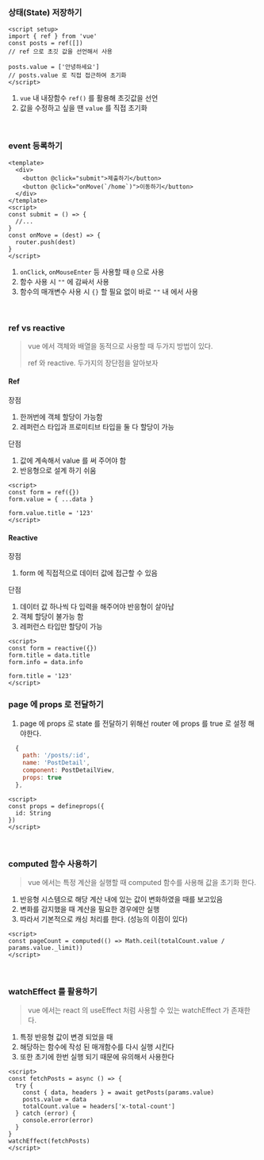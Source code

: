 ### 상태(State) 저장하기

```vue
<script setup>
import { ref } from 'vue'
const posts = ref([])
// ref 으로 초깃 값을 선언해서 사용

posts.value = ['안녕하세요']
// posts.value 로 직접 접근하여 초기화
</script>
```

1. `vue` 내 내장함수 `ref()` 를 활용해 초깃값을 선언
2. 값을 수정하고 싶을 땐 `value` 를 직접 초기화

<br/>

### event 등록하기

```vue
<template>
  <div>
    <button @click="submit">제출하기</button>
    <button @click="onMove(`/home`)">이동하기</button>
  </div>
</template>
<script>
const submit = () => {
  //...
}
const onMove = (dest) => {
  router.push(dest)
}
</script>
```

1. `onClick`, `onMouseEnter` 등 사용할 때 `@` 으로 사용
2. 함수 사용 시 `""` 에 감싸서 사용
3. 함수의 매개변수 사용 시 `{}` 할 필요 없이 바로 `""` 내 에서 사용

<br/>

### ref vs reactive

> vue 에서 객체와 배열을 동적으로 사용할 때 두가지 방법이 있다.
>
> ref 와 reactive. 두가지의 장단점을 알아보자

#### Ref

장점

1. 한꺼번에 객체 할당이 가능함
2. 레퍼런스 타입과 프로미티브 타입을 둘 다 할당이 가능

단점

1. 값에 계속해서 value 를 써 주어야 함
2. 반응형으로 설계 하기 쉬움

```vue
<script>
const form = ref({})
form.value = { ...data }

form.value.title = '123'
</script>
```

#### Reactive

장점

1. form 에 직접적으로 데이터 값에 접근할 수 있음

단점

1. 데이터 값 하나씩 다 입력을 해주어야 반응형이 살아남
2. 객체 할당이 불가능 함
3. 레퍼런스 타입만 할당이 가능

```vue
<script>
const form = reactive({})
form.title = data.title
form.info = data.info

form.title = '123'
</script>
```

### page 에 props 로 전달하기

1. page 에 props 로 state 를 전달하기 위해선 router 에 props 를 true 로 설정 해야한다.

```javascript
  {
    path: '/posts/:id',
    name: 'PostDetail',
    component: PostDetailView,
    props: true
  },
```

```vue
<script>
const props = defineprops({
  id: String
})
</script>
```

<br/>

### computed 함수 사용하기

> vue 에서는 특정 계산을 실행할 때 computed 함수를 사용해 값을 초기화 한다.

1. 반응형 시스템으로 해당 계산 내에 있는 값이 변화하였을 때를 보고있음
2. 변화를 감지했을 때 계산을 필요한 경우에만 실행
3. 따라서 기본적으로 캐싱 처리를 한다. (성능의 이점이 있다)

```vue
<script>
const pageCount = computed(() => Math.ceil(totalCount.value / params.value._limit))
</script>
```

<br/>

### watchEffect 를 활용하기

> vue 에서는 react 의 useEffect 처럼 사용할 수 있는 watchEffect 가 존재한다.

1. 특정 반응형 값이 변경 되었을 때
2. 해당하는 함수에 작성 된 매개함수를 다시 실행 시킨다
3. 또한 초기에 한번 실행 되기 때문에 유의해서 사용한다

```vue
<script>
const fetchPosts = async () => {
  try {
    const { data, headers } = await getPosts(params.value)
    posts.value = data
    totalCount.value = headers['x-total-count']
  } catch (error) {
    console.error(error)
  }
}
watchEffect(fetchPosts)
</script>
```
